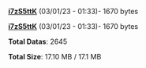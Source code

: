 [**i7zS5ttK**](/data/i7zS5ttK.txt) (03/01/23 - 01:33)- 1670 bytes

[**i7zS5ttK**](/data/i7zS5ttK.txt) (03/01/23 - 01:33)- 1670 bytes

**Total Datas**: 2645

**Total Size**: 17.10 MB / 17.1 MB